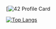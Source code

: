 [![42 Profile Card](https://badge42.vercel.app/api/v2/cl5mqdkoo002109lhb3kg8nbl/stats?cursusId=21&coalitionId=77)

[![Top Langs](https://github-readme-stats.vercel.app/api/top-langs/?username=Vulpes19)](https://github.com/anuraghazra/github-readme-stats)
<!--
**Vulpes19/Vulpes19** is a ✨ _special_ ✨ repository because its `README.md` (this file) appears on your GitHub profile.

Here are some ideas to get you started:

- 🔭 I’m currently working on ...
- 🌱 I’m currently learning ...
- 👯 I’m looking to collaborate on ...
- 🤔 I’m looking for help with ...
- 💬 Ask me about ...
- 📫 How to reach me: ...
- 😄 Pronouns: ...
- ⚡ Fun fact: ...
-->

